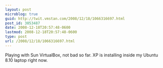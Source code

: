 ```yaml
---
layout: post
microblog: true
guid: http://twit.vmstan.com/2008/12/18/1066316697.html
post_id: 3053487
date: 2008-12-18T20:57:48-0600
lastmod: 2008-12-18T20:57:48-0600
type: post
url: /2008/12/18/1066316697.html
---
```

Playing with Sun VirtualBox, not bad so far. XP is installing inside my Ubuntu 8.10 laptop right now.
